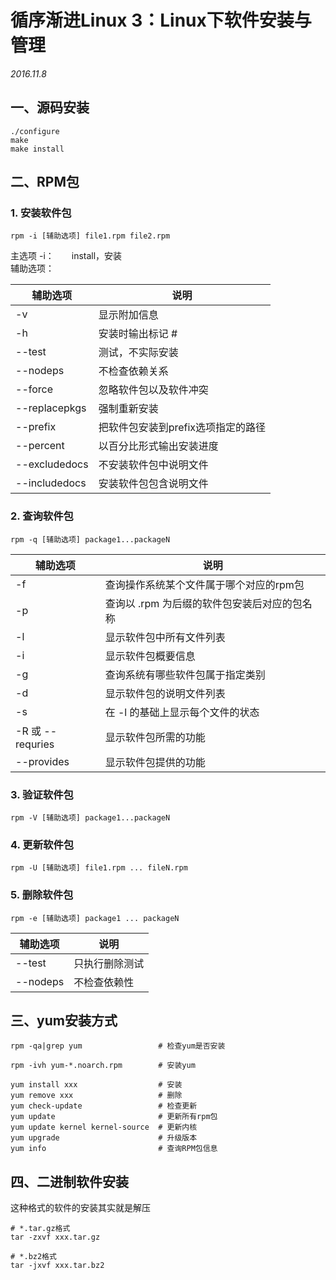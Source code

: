 # 循序渐进Linux 3：Linux下软件安装与管理

*2016.11.8*

## 一、源码安装

    ./configure
    make
    make install


## 二、RPM包
### 1. 安装软件包
    rpm -i [辅助选项] file1.rpm file2.rpm

主选项 -i：　　install，安装  
辅助选项：

| 辅助选项  | 说明  |
|---|---|
| -v  | 显示附加信息  |
| -h  | 安装时输出标记 #  |
| --test  | 测试，不实际安装  |
| --nodeps  | 不检查依赖关系  |
| --force  | 忽略软件包以及软件冲突  |
| --replacepkgs  | 强制重新安装  |
| --prefix  | 把软件包安装到prefix选项指定的路径  |
| --percent	  | 以百分比形式输出安装进度  |
| --excludedocs  | 不安装软件包中说明文件  |
| --includedocs  | 安装软件包包含说明文件  |

### 2. 查询软件包

    rpm -q [辅助选项] package1...packageN

| 辅助选项  | 说明  |
|---|---|
| -f  | 查询操作系统某个文件属于哪个对应的rpm包  |
| -p  | 查询以 .rpm 为后缀的软件包安装后对应的包名称  |
| -l  | 显示软件包中所有文件列表  |
| -i  | 显示软件包概要信息  |
| -g  | 查询系统有哪些软件包属于指定类别  |
| -d  | 显示软件包的说明文件列表  |
| -s  | 在 -l 的基础上显示每个文件的状态  |
| -R 或 --requries  | 显示软件包所需的功能  |
| --provides  | 显示软件包提供的功能  |

### 3. 验证软件包

    rpm -V [辅助选项] package1...packageN

### 4. 更新软件包

    rpm -U [辅助选项] file1.rpm ... fileN.rpm

### 5. 删除软件包

    rpm -e [辅助选项] package1 ... packageN

| 辅助选项  | 说明  |
|---|---|
| --test  | 只执行删除测试  |
| --nodeps  | 不检查依赖性  |


## 三、yum安装方式

    rpm -qa|grep yum                 # 检查yum是否安装

    rpm -ivh yum-*.noarch.rpm        # 安装yum

    yum install xxx                  # 安装
    yum remove xxx                   # 删除
    yum check-update                 # 检查更新
    yum update                       # 更新所有rpm包
    yum update kernel kernel-source  # 更新内核
    yum upgrade                      # 升级版本
    yum info                         # 查询RPM包信息

## 四、二进制软件安装

这种格式的软件的安装其实就是解压

    # *.tar.gz格式
    tar -zxvf xxx.tar.gz
    
    # *.bz2格式
    tar -jxvf xxx.tar.bz2


